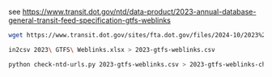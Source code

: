 see https://www.transit.dot.gov/ntd/data-product/2023-annual-database-general-transit-feed-specification-gtfs-weblinks


```sh
wget https://www.transit.dot.gov/sites/fta.dot.gov/files/2024-10/2023%20GTFS%20Weblinks.xlsx

in2csv 2023\ GTFS\ Weblinks.xlsx > 2023-gtfs-weblinks.csv

python check-ntd-urls.py 2023-gtfs-weblinks.csv > 2023-gtfs-weblinks-checked.csv
```